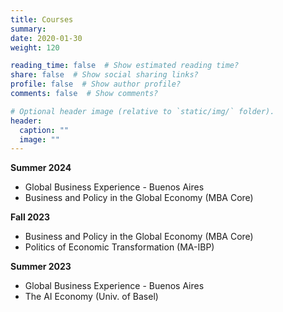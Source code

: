 ```yaml
---
title: Courses
summary:
date: 2020-01-30
weight: 120

reading_time: false  # Show estimated reading time?
share: false  # Show social sharing links?
profile: false  # Show author profile?
comments: false  # Show comments?

# Optional header image (relative to `static/img/` folder).
header:
  caption: ""
  image: ""
---
```

<!--
**** Fall 2020
-->
**Summer 2024**
* Global Business Experience - Buenos Aires 
* Business and Policy in the Global Economy (MBA Core)

**Fall 2023**
* Business and Policy in the Global Economy (MBA Core)
* Politics of Economic Transformation (MA-IBP)

**Summer 2023**
* Global Business Experience - Buenos Aires 
* The AI Economy (Univ. of Basel)




